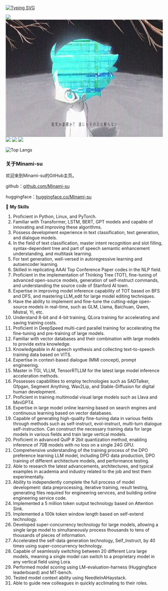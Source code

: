 [![Typing SVG](https://readme-typing-svg.herokuapp.com?size=25&duration=2500&color=cfff&vCenter=true&width=200&height=40&lines=Hi+Welcome+%F0%9F%91%8B%F0%9F%8F%BB;I'm+Minami-su)](https://git.io/typing-svg)

<a href="#">
 
  <img align="left" src="https://github-readme-stats.vercel.app/api?username=Minami-su&count_private=true&show_icons=true&theme=merko&bg_color=cfff,cfff,ffffff" />

</a>
<img align='left' src="https://github.com/Minami-su/Minami-su/blob/main/assets/Amara.jpg" height="375">





<!--START_SECTION:waka-->
![](https://img.shields.io/badge/-Python-3776AB?style=flat-square&logo=Python&logoColor=fff)
![](https://img.shields.io/badge/-Linux-000000?style=flat-square&logo=Linux&logoColor=fff)
![](https://img.shields.io/badge/-pytorch-ffffff?style=flat-square&logo=pytorch&logoColor=)



![Top Langs](https://github-readme-stats.vercel.app/api/top-langs/?username=Minami-su&hide_progress=true&show_icons=true&theme=merko&bg_color=cfff,cfff,ffffff")

<!--END_SECTION:waka-->

### 关于Minami-su

欢迎来到Minami-su的GitHub主页。

github：[github.com/Minami-su](https://github.com/Minami-su)

huggingface：[huggingface.co/Minami-su](https://huggingface.co/Minami-su)  


🌟 **My Skills**
1. Proficient in Python, Linux, and PyTorch.
2. Familiar with Transformer, LSTM, BERT, GPT models and capable of innovating and improving these algorithms.
3. Possess development experience in text classification, text generation, and dialogue models.
4. In the field of text classification, master intent recognition and slot filling, syntax-dependent tree and part of speech semantic enhancement understanding, and multitask learning.
5. For text generation, well-versed in autoregressive learning and autoencoder learning.
6. Skilled in replicating AAAI Top Conference Paper codes in the NLP field.
7. Proficient in the implementation of Thinking Tree (TOT), fine-tuning of advanced open-source models, generation of self-instruct commands, and understanding the source code of Stanford AI town.
8. Expertise in improving model inference capability of TOT based on BFS and DFS, and mastering LLM_edit for large model editing techniques.
9. Have the ability to implement and fine-tune the cutting-edge open-source models in real-time, such as GLM, Llama, Baichuan, Qwen, Mistral, Yi, etc.
10. Understand 8-bit and 4-bit training, QLora training for accelerating and saving training costs.
11. Proficient in DeepSpeed multi-card parallel training for accelerating the fine-tuning and pre-training of large models.
12. Familiar with vector databases and their combination with large models to provide extra knowledge.
13. Knowledgeable in AI speech synthesis and collecting text-to-speech training data based on VITS.
14. Expertise in context-based dialogue (MMI concept), prompt engineering.
15. Master in TGI, VLLM, TensorRTLLM for the latest large model inference acceleration methods.
16. Possesses capabilities to employ technologies such as SADTalker, Gfpgan, Segment Anything, Wav2Lip, and Stable-Diffusion for digital human development.
17. Proficient in training multimodal visual large models such as Llava and MiniGPT4.
18. Expertise in large model online learning based on search engines and continuous learning based on vector databases.
19. Capable of generating high-quality fine-tuning data in various fields through methods such as self-instruct, evol-instruct, multi-turn dialogue self-instruction. Can construct the necessary training data for large models in various fields and train large vertical models.
20. Proficient in advanced QuIP # 2bit quantization method, enabling inference of 70B models with no loss on a single 24G GPU.
21. Comprehensive understanding of the training process of the DPO preference learning LLM model, including DPO data production, DPO training of different architecture models, and performance testing.
22. Able to research the latest advancements, architectures, and typical examples in academia and industry related to the job and test them experimentally.
23. Ability to independently complete the full process of model development: data preprocessing, iterative training, result testing, generating files required for engineering services, and building online engineering service code.
24. Implemented a 5 million token output technology based on Attention Sink.
25. Implemented a 100k token window length based on self-extend technology.
26. Developed super-concurrency technology for large models, allowing a single large model to simultaneously process thousands to tens of thousands of pieces of information.
27. Accelerated the self-data generation technology, Self_Instruct, by 40 times using super-concurrency technology.
28. Capable of seamlessly switching between 20 different Lora large models, meaning a single model can switch to a proprietary model in any vertical field using Lora.
29. Performed model scoring using LM-evaluation-harness (Huggingface leaderboard) and MT-bench.
30. Tested model context ability using NeedleInAHaystack.
31. Able to guide new colleagues in quickly acclimating to their roles.
</font>




    
